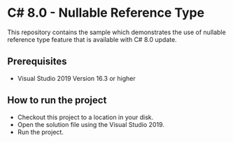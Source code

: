# C# 8.0 - Nullable Reference Type
This repository contains the sample which demonstrates the use of nullable reference type feature that is available with C# 8.0 update. 

## Prerequisites
* Visual Studio 2019 Version 16.3 or higher

## How to run the project

* Checkout this project to a location in your disk.
* Open the solution file using the Visual Studio 2019.
* Run the project.
